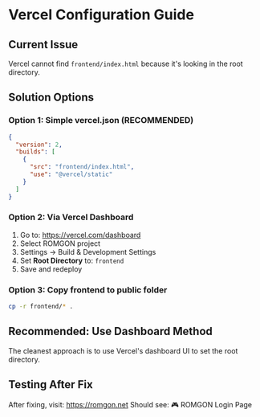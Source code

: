 # Vercel Configuration Guide

## Current Issue
Vercel cannot find `frontend/index.html` because it's looking in the root directory.

## Solution Options

### Option 1: Simple vercel.json (RECOMMENDED)
```json
{
  "version": 2,
  "builds": [
    {
      "src": "frontend/index.html",
      "use": "@vercel/static"
    }
  ]
}
```

### Option 2: Via Vercel Dashboard
1. Go to: https://vercel.com/dashboard
2. Select ROMGON project
3. Settings → Build & Development Settings
4. Set **Root Directory** to: `frontend`
5. Save and redeploy

### Option 3: Copy frontend to public folder
```bash
cp -r frontend/* .
```

## Recommended: Use Dashboard Method
The cleanest approach is to use Vercel's dashboard UI to set the root directory.

## Testing After Fix
After fixing, visit: https://romgon.net
Should see: 🎮 ROMGON Login Page
